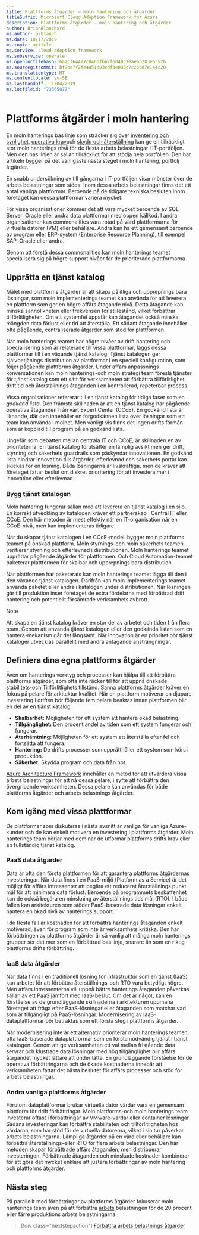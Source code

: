 ```yaml
---
title: Plattforms åtgärder – moln hantering och åtgärder
titleSuffix: Microsoft Cloud Adoption Framework for Azure
description: Plattforms åtgärder – moln hantering och åtgärder
author: BrianBlanchard
ms.author: brblanch
ms.date: 10/17/2019
ms.topic: article
ms.service: cloud-adoption-framework
ms.subservice: operate
ms.openlocfilehash: 6a2cf644a7c046dfb62f6049c2eae6b283e6552b
ms.sourcegitcommit: bf9be7f2fe4851d83cdf3e083c7c25bd7e144c20
ms.translationtype: MT
ms.contentlocale: sv-SE
ms.lasthandoff: 11/04/2019
ms.locfileid: "73565077"
---
```

# <a name="platform-operations-in-cloud-management"></a>Plattforms åtgärder i moln hantering

En moln hanterings bas linje som sträcker sig över [inventering och synlighet](./inventory.md), [operativa krav](./operational-compliance.md)och [skydd och återställning](./protect.md) kan ge en tillräckligt stor moln hanterings nivå för de flesta arbets belastningar i IT-portföljen. Men den bas linjen är sällan tillräckligt för att stödja hela portföljen. Den här artikeln bygger på det vanligaste nästa steget i moln hantering, portfölj åtgärder.

En snabb undersökning av till gångarna i IT-portföljen visar mönster över de arbets belastningar som stöds. Inom dessa arbets belastningar finns det ett antal vanliga plattformar. Beroende på de tidigare tekniska besluten inom företaget kan dessa plattformar variera mycket.

För vissa organisationer kommer det att vara mycket beroende av SQL Server, Oracle eller andra data plattformar med öppen källkod. I andra organisationer kan commonalities vara rotad på värd plattformarna för virtuella datorer (VM) eller behållare. Andra kan ha ett gemensamt beroende av program eller ERP-system (Enterprise Resource Planning), till exempel SAP, Oracle eller andra.

Genom att förstå dessa commonalities kan moln hanterings teamet specialisera sig på högre support nivåer för de prioriterade plattformarna.

## <a name="establish-a-service-catalog"></a>Upprätta en tjänst katalog

Målet med plattforms åtgärder är att skapa pålitliga och upprepnings bara lösningar, som moln implementerings teamet kan använda för att leverera en plattform som ger en högre affärs åtagande nivå. Detta åtagande kan minska sannolikheten eller frekvensen för stillestånd, vilket förbättrar tillförlitligheten. Om ett systemfel uppstår kan åtagandet också minska mängden data förlust eller tid att återställa. Ett sådant åtagande innehåller ofta pågående, centraliserade åtgärder som stöd för plattformen.

När moln hanterings teamet har högre nivåer av drift hantering och specialisering som är relaterade till vissa plattformar, läggs dessa plattformar till i en växande tjänst katalog. Tjänst katalogen ger självbetjänings distribution av plattformar i en speciell konfiguration, som följer pågående plattforms åtgärder. Under affärs anpassnings konversationen kan moln hanterings-och moln strategi team föreslå tjänster för tjänst katalog som ett sätt för verksamheten att förbättra tillförlitlighet, drift tid och återställnings åtaganden i en kontrollerad, repeterbar process.

Vissa organisationer refererar till en tjänst katalog för tidiga faser som en _godkänd lista_. Den främsta skillnaden är att en tjänst katalog har pågående operativa åtaganden från vårt Expert Center (CCoE). En godkänd lista är liknande, där den innehåller en förgodkännen lista över lösningar som ett team kan använda i molnet. Men vanligt vis finns det ingen drifts förmån som är kopplad till program på en godkänd lista.

Ungefär som debatten mellan centrala IT och CCoE, är skillnaden en av prioriteterna. En tjänst katalog förutsätter en lämplig avsikt men ger drift, styrning och säkerhets guardrails som påskyndar innovationen. En godkänd lista hindrar innovation tills åtgärder, efterlevnad och säkerhets portar kan skickas för en lösning. Båda lösningarna är livskraftiga, men de kräver att företaget fattar beslut om diskret prioritering för att investera mer i innovation eller efterlevnad.

### <a name="build-the-service-catalog"></a>Bygg tjänst katalogen

Moln hantering fungerar sällan med att leverera en tjänst katalog i en silo. En korrekt utveckling av katalogen kräver ett partnerskap i Central IT eller CCoE. Den här metoden är mest effektiv när en IT-organisation når en CCoE-nivå, men kan implementeras tidigare.

När du skapar tjänst katalogen i en CCoE-modell bygger moln plattforms teamet på önskad plattform. Moln styrnings-och moln säkerhets teamen verifierar styrning och efterlevnad i distributionen. Moln hanterings teamet upprättar pågående åtgärder för plattformen. Och Cloud Automation-teamet paketerar plattformen för skalbar och upprepnings bara distribution.

När plattformen har paketerats kan moln hanterings teamet lägga till den i den växande tjänst katalogen. Därifrån kan moln implementerings teamet använda paketet eller andra i katalogen under distributionen. När lösningen går till produktion inser företaget de extra fördelarna med förbättrad drift hantering och potentiellt försämrade verksamhets avbrott.

> [!NOTE]
> Att skapa en tjänst katalog kräver en stor del av arbetet och tiden från flera team. Genom att använda tjänst katalogen eller den godkända listan som en hantera-mekanism går det långsamt. När innovation är en prioritet bör tjänst kataloger utvecklas parallellt med andra antagande ansträngningar.

## <a name="define-your-own-platform-operations"></a>Definiera dina egna plattforms åtgärder

Även om hanterings verktyg och processer kan hjälpa till att förbättra plattforms åtgärder, som ofta inte räcker till för att uppnå önskade stabilitets-och Tillförlitlighets tillstånd. Sanna plattforms åtgärder kräver en fokus på pelare för arkitektur kvalitet. När en plattform motiverar en djupare investering i driften bör följande fem pelare beaktas innan plattformen blir en del av en tjänst katalog:

- **Skalbarhet:** Möjligheten för ett system att hantera ökad belastning.
- **Tillgänglighet:** Den procent andel av tiden som ett system fungerar och fungerar.
- **Återhämtning:** Möjligheten för ett system att återställa efter fel och fortsätta att fungera.
- **Hantering:** De drifts processer som upprätthåller ett system som körs i produktion.
- **Säkerhet:** Skydda program och data från hot.

[Azure Architecture Framework](https://docs.microsoft.com/azure/architecture/guide/pillars) innehåller en metod för att utvärdera vissa arbets belastningar för att nå dessa pelare, i syfte att förbättra den övergripande verksamheten. Dessa pelare kan användas för både plattforms åtgärder och arbets belastnings åtgärder.

## <a name="get-started-with-specific-platforms"></a>Kom igång med vissa plattformar

De plattformar som diskuteras i nästa avsnitt är vanliga för vanliga Azure-kunder och de kan enkelt motivera en investering i plattforms åtgärder. Moln hanterings team börjar med dem när de utformar plattforms drifts krav eller en fullständig tjänst katalog.

### <a name="paas-data-operations"></a>PaaS data åtgärder

Data är ofta den första plattformen för att garantera plattforms åtgärdernas investeringar. När data finns i en PaaS-miljö (Platform as a Service) är det möjligt för affärs intressenter att begära ett reducerat återställnings punkt mål för att minimera data förlust. Beroende på programmets beskaffenhet kan de också begära en minskning av återställnings tids mål (RTO). I båda fallen kan arkitekturen som stöder PaaS-baserade data lösningar enkelt hantera en ökad nivå av hanterings support.

I de flesta fall är kostnaden för att förbättra hanterings åtaganden enkelt motiverad, även för program som inte är verksamhets kritiska. Den här förbättringen av plattforms åtgärder är så vanlig att många moln hanterings grupper ser det mer som en förbättrad bas linje, snarare än som en riktig plattforms drifts förbättring.

### <a name="iaas-data-operations"></a>IaaS data åtgärder

När data finns i en traditionell lösning för infrastruktur som en tjänst (IaaS) kan arbetet för att förbättra återställnings-och RTO vara betydligt högre. Men affärs intressenterna vill uppnå bättre hanterings åtaganden påverkas sällan av ett PaaS jämfört med IaaS-beslut. Om det är något, kan en förståelse av de grundläggande skillnaderna i arkitekturen uppmana företaget att fråga efter PaaS-lösningar eller åtaganden som matchar vad som är tillgängligt på PaaS-lösningar. Modernisering av IaaS-dataplattformar bör betraktas som ett första steg i plattforms åtgärder.

När modernisering inte är ett alternativ prioriterar moln hanterings teamen ofta IaaS-baserade dataplattformar som en första nödvändig tjänst i tjänst katalogen. Genom att ge verksamheten ett val mellan fristående data servrar och klustrade data lösningar med hög tillgänglighet blir affärs åtagandet mycket lättare att under lätta. En grundläggande förståelse för de operativa förbättringarna och de ökade kostnaderna innebär att verksamheten fattar det bästa beslutet för affärs processer och stöd för arbets belastningar.

### <a name="other-common-platform-operations"></a>Andra vanliga plattforms åtgärder

Förutom dataplattformar brukar virtuella dator värdar vara en gemensam plattform för drift förbättringar. Moln plattforms-och moln hanterings team investerar oftast i förbättringar av VMware-värdar eller container lösningar. Sådana investeringar kan förbättra stabiliteten och tillförlitligheten hos värdarna, som har stöd för de virtuella datorerna, vilket i sin tur påverkar arbets belastningarna. Lämpliga åtgärder på en värd eller behållare kan förbättra återställnings-eller RTO för flera arbets belastningar. Den här metoden skapar förbättrade affärs åtaganden, men distribuerar investeringen. Förbättrade åtaganden och minskade kostnader kombinerar för att göra det mycket enklare att justera förbättringar av moln hantering och plattforms åtgärder.

## <a name="next-steps"></a>Nästa steg

På parallellt med förbättringar av plattforms åtgärder fokuserar moln hanterings team även på att förbättra [arbets](./workload.md) belastningen för de 20 procent eller färre produktions arbets belastningarna.

> [!div class="nextstepaction"]
> [Förbättra arbets belastnings åtgärder](./workload.md)
